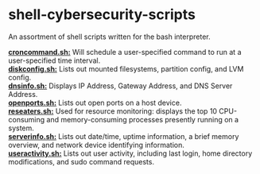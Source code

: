 # shell-cybersecurity-scripts
  
An assortment of shell scripts written for the bash interpreter.  
  
[**croncommand.sh:**](https://github.com/chaseofthejungle/shell-networking-scripts/blob/main/scripts/croncommand.sh) Will schedule a user-specified command to run at a user-specified time interval.  
[**diskconfig.sh:**](https://github.com/chaseofthejungle/shell-networking-scripts/blob/main/scripts/diskconfig.sh) Lists out mounted filesystems, partition config, and LVM config.  
[**dnsinfo.sh:**](https://github.com/chaseofthejungle/shell-networking-scripts/blob/main/scripts/dnsinfo.sh) Displays IP Address, Gateway Address, and DNS Server Address.  
[**openports.sh:**](https://github.com/chaseofthejungle/shell-networking-scripts/blob/main/scripts/openports.sh) Lists out open ports on a host device.  
[**reseaters.sh:**](https://github.com/chaseofthejungle/shell-networking-scripts/blob/main/scripts/reseaters.sh) Used for resource monitoring: displays the top 10 CPU-consuming and memory-consuming processes presently running on a system.  
[**serverinfo.sh:**](https://github.com/chaseofthejungle/shell-networking-scripts/blob/main/scripts/serverinfo.sh) Lists out date/time, uptime information, a brief memory overview, and network device identifying information.  
[**useractivity.sh:**](https://github.com/chaseofthejungle/shell-networking-scripts/blob/main/scripts/useractivity.sh) Lists out user activity, including last login, home directory modifications, and sudo command requests.
